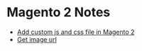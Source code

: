 # Magento 2 Notes
- [Add custom js and css file in Magento 2](/Pmb/CustomJsCss)
- [Get image url](/Pmb/ImageUrl)
